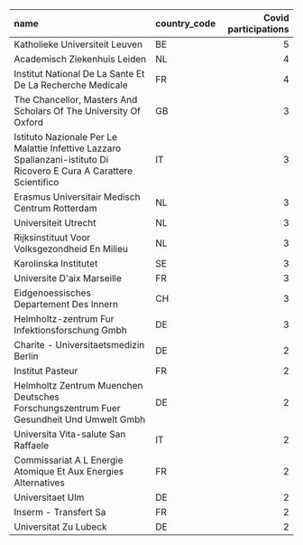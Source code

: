 | name                                                                                                                 | country_code   |   Covid participations |
|:---------------------------------------------------------------------------------------------------------------------|:---------------|-----------------------:|
| Katholieke Universiteit Leuven                                                                                       | BE             |                      5 |
| Academisch Ziekenhuis Leiden                                                                                         | NL             |                      4 |
| Institut National De La Sante Et De La Recherche Medicale                                                            | FR             |                      4 |
| The Chancellor, Masters And Scholars Of The University Of Oxford                                                     | GB             |                      3 |
| Istituto Nazionale Per Le Malattie Infettive Lazzaro Spallanzani-istituto Di Ricovero E Cura A Carattere Scientifico | IT             |                      3 |
| Erasmus Universitair Medisch Centrum Rotterdam                                                                       | NL             |                      3 |
| Universiteit Utrecht                                                                                                 | NL             |                      3 |
| Rijksinstituut Voor Volksgezondheid En Milieu                                                                        | NL             |                      3 |
| Karolinska Institutet                                                                                                | SE             |                      3 |
| Universite D'aix Marseille                                                                                           | FR             |                      3 |
| Eidgenoessisches Departement Des Innern                                                                              | CH             |                      3 |
| Helmholtz-zentrum Fur Infektionsforschung Gmbh                                                                       | DE             |                      3 |
| Charite - Universitaetsmedizin Berlin                                                                                | DE             |                      2 |
| Institut Pasteur                                                                                                     | FR             |                      2 |
| Helmholtz Zentrum Muenchen Deutsches Forschungszentrum Fuer Gesundheit Und Umwelt Gmbh                               | DE             |                      2 |
| Universita Vita-salute San Raffaele                                                                                  | IT             |                      2 |
| Commissariat A L Energie Atomique Et Aux Energies Alternatives                                                       | FR             |                      2 |
| Universitaet Ulm                                                                                                     | DE             |                      2 |
| Inserm - Transfert Sa                                                                                                | FR             |                      2 |
| Universitat Zu Lubeck                                                                                                | DE             |                      2 |